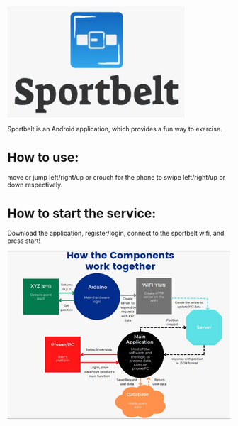 <img src="app/src/main/res/drawable-mdpi/Sportbelt - logo.jpeg" width="400" height="250" />

Sportbelt is an Android application, which provides a fun way to exercise.

# How to use:
move or jump left/right/up or crouch for the phone to swipe left/right/up or down respectively.

# How to start the service:
Download the application, register/login, connect to the sportbelt wifi, and press start!

<img src="app/src/main/res/drawable-mdpi/components.jpeg" />


